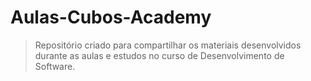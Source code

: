 # Aulas-Cubos-Academy

> Repositório criado para compartilhar os materiais desenvolvidos durante as aulas e estudos no curso de Desenvolvimento de Software.
